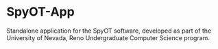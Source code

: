 # SpyOT-App
Standalone application for the SpyOT software, developed as part of the University of Nevada, Reno Undergraduate Computer Science program.
